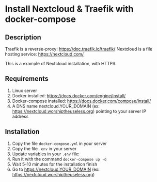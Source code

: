 # Install Nextcloud & Traefik with docker-compose

## Description

Traefik is a reverse-proxy: https://doc.traefik.io/traefik/
Nextcloud is a file hosting service: https://nextcloud.com/

This is a example of Nextcloud installation, with HTTPS.

## Requirements

1. Linux server
2. Docker installed: https://docs.docker.com/engine/install/
3. Docker-compose installed: https://docs.docker.com/compose/install/
4. A DNS name nextcloud.YOUR_DOMAIN (ex: https://nextcloud.worshiptheuseless.org) pointing to your server IP address

## Installation

1. Copy the file `docker-compose.yml` in your server
2. Copy the file `.env` in your server
3. Update variables in your `.env` file:
4. Run it with the command `docker-compose up -d`
5. Wait 5-10 minutes for the installation finish
6. Go to https://nextcloud.YOUR_DOMAIN (ex: https://nextcloud.worshiptheuseless.org)
